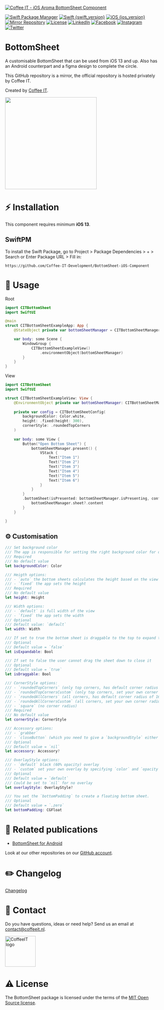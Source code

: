 [![Coffee IT - iOS Aroma BottomSheet Component](Docs/Images/readme-cover.png)](https://coffeeit.nl/)

[![Swift Package Manager](https://img.shields.io/badge/Swift_Package_Manager-Compatible-brightgreen?style=flat-square)](https://img.shields.io/badge/Swift_Package_Manager-Compatible-brightgreen?style=flat-square)
[![Swift {swift_version}](https://img.shields.io/badge/Swift-5.6-brightgreen?style=flat-square)](https://img.shields.io/badge/Swift-5.6-brightgreen?style=flat-square)
[![iOS {ios_version}](https://img.shields.io/badge/iOS-v13+-brightgreen?style=flat-square)](https://img.shields.io/badge/iOS-v13+-brightgreen?style=flat-square)
[![Mirror Repository](https://img.shields.io/badge/Mirror-Repository-brightgreen?style=flat-square)](https://img.shields.io/badge/Mirror-Repository-brightgreen?style=flat-square)
[![License](https://img.shields.io/badge/License-MIT-brightgreen.svg?style=flat-square)](LICENSE.md)
[![LinkedIn](https://img.shields.io/badge/LinkedIn-CoffeeIT-blue.svg?style=flat-square)](https://linkedin.com/company/coffee-it)
[![Facebook](https://img.shields.io/badge/Facebook-CoffeeITNL-blue.svg?style=flat-square)](https://www.facebook.com/CoffeeITNL/)
[![Instagram](https://img.shields.io/badge/Instagram-CoffeeITNL-blue.svg?style=flat-square)](https://www.instagram.com/coffeeitnl/)
[![Twitter](https://img.shields.io/badge/Twitter-CoffeeITNL-blue.svg?style=flat-square)](https://twitter.com/coffeeitnl)

# BottomSheet

A customisable BottomSheet that can be used from iOS 13 and up. Also has an Android counterpart and a figma design to complete the circle.

This GitHub repository is a mirror, the official repository is hosted privately by Coffee IT.

Created by [Coffee IT](https://coffeeit.nl/).

<img src="Docs/Images/bottomsheet.gif" width="300">


# ⚡ Installation
This component requires minimum __iOS 13__.

## SwiftPM
To install the Swift Package, go to Project > Package Dependencies > + > Search or Enter Package URL > Fill in:
```
https://github.com/Coffee-IT-Development/BottomSheet-iOS-Component
```


# 📖 Usage

Root

```swift
import CITBottomSheet
import SwiftUI

@main
struct CITBottomSheetExampleApp: App {
    @StateObject private var bottomSheetManager = CITBottomSheetManager()

    var body: some Scene {
        WindowGroup {
            CITBottomSheetExampleView()
                .environmentObject(bottomSheetManager)
        }
    }
}
```


View

```swift 
import CITBottomSheet
import SwiftUI

struct CITBottomSheetExampleView: View {
    @EnvironmentObject private var bottomSheetManager: CITBottomSheetManager
    
    private var config = CITBottomSheetConfig(
        backgroundColor: Color.white,
        height: .fixed(height: 300),
        cornerStyle: .roundedTopCorners
    )
    
    var body: some View {
        Button("Open Bottom Sheet") {
            bottomSheetManager.present() {
                VStack {
                    Text("Item 1")
                    Text("Item 2")
                    Text("Item 3")
                    Text("Item 4")
                    Text("Item 5")
                    Text("Item 6")
                }
            }
        }
        .bottomSheet(isPresented: bottomSheetManager.isPresenting, config: config, onDimiss: nil) {
            bottomSheetManager.sheet?.content
        }
    }

}
```


## ⚙️ Customisation

```swift
/// Set background color
/// The app is responsible for setting the right background color for dark mode support
/// Required
/// No default value
let backgroundColor: Color

/// Heigth options:
/// - `auto` the bottom sheets calculates the height based on the view in it
/// - `fixed` the app sets the height
/// Required
/// No default value
let height: Height

/// Width options:
/// - `default` is full width of the view
/// - `fixed` the app sets the width
/// Optional
/// Default value: `default`
let width: Width

/// If set to true the bottom sheet is draggable to the top to expand the sheet
/// Optional
/// Default value = `false`
let isExpandable: Bool

/// If set to false the user cannot drag the sheet down to close it
/// Optional
/// Default value = `true`
let isDraggable: Bool

/// CornerStyle options:
/// - `roundedTopCorners` (only top corners, has default corner radius of 16)
/// - `roundedTopCornersCustom` (only top corners, set your own corner radius)
/// - `roundedAllCorners` (all corners, has default corner radius of 16)
/// - `roundedAllCornersCustom` (all corners, set your own corner radius)
/// - `square` (no corner radius)
/// Required
/// No default value
let cornerStyle: CornerStyle

/// Accessory options:
/// - `grabber`
/// - `closeButton` (which you need to give a `backgroundStyle` either `.dark` or `.light`)
/// Optional
/// Default value = `nil`
let accessory: Accessory?

/// OverlayStyle options:
/// - `default` black (60% opacity) overlay
/// - `custom` set your own overlay by specifying `color` and `opacity`
/// Optional
/// Default value = `default`
/// Could be set to `nil` for no overlay
let overlayStyle: OverlayStyle?

/// You set the `bottomPadding` to create a floating bottom sheet.
/// Optional
/// Default value = `.zero`
let bottomPadding: CGFloat
```

# 🔗 Related publications

- [BottomSheet for Android](https://github.com/Coffee-IT-Development/BottomSheet-Android-Component/)

Look at our other repositories on our [GitHub account](https://github.com/orgs/Coffee-IT-Development/repositories).

# ✏️ Changelog
[Changelog](CHANGELOG.md)

# 📧 Contact
Do you have questions, ideas or need help? Send us an email at contact@coffeeit.nl.

<picture>
  <source media="(prefers-color-scheme: dark)" srcset="https://global-uploads.webflow.com/605a171ee93af49275331843/623b23cdea80a92703e61b42_Logo_black_1.svg" width="100">
  <source media="(prefers-color-scheme: light)" srcset="https://coffeeit.nl/wp-content/uploads/2016/09/logo_dark_small_new.png" width="100">
  <img alt="CoffeeIT logo" src="https://coffeeit.nl/wp-content/uploads/2016/09/logo_dark_small_new.png">
</picture>

# ⚠️ License
The BottomSheet package is licensed under the terms of the [MIT Open Source license](LICENSE.md).
